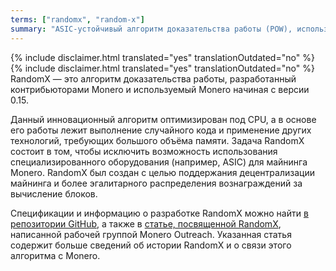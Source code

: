 ```yaml
---
terms: ["randomx", "random-x"]
summary: "ASIC-устойчивый алгоритм доказательства работы (POW), используемый Monero в настоящее время"
---
```


{% include disclaimer.html translated="yes" translationOutdated="no" %}
{% include disclaimer.html translated="yes" translationOutdated="no" %}
RandomX — это алгоритм доказательства работы, разработанный контрибьюторами Monero и используемый Monero начиная с версии 0.15.

Данный инновационный алгоритм оптимизирован под CPU, а в основе его работы лежит выполнение случайного кода и применение других технологий, требующих большого объёма памяти. Задача RandomX состоит в том, чтобы исключить возможность использования специализированного оборудования (например, ASIC) для майнинга Monero. RandomX был создан с целью поддержания децентрализации майнинга и более эгалитарного распределения вознаграждений за вычисление блоков.

Спецификации и информацию о разработке RandomX можно найти [в репозитории GitHub](https://github.com/tevador/RandomX), а также в [статье, посвященной RandomX](https://www.monerooutreach.org/stories/RandomX.html), написанной рабочей группой Monero Outreach. Указанная статья содержит больше сведений об истории RandomX и о связи этого алгоритма с Monero.
